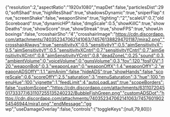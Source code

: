 
{"resolution":2,"aspectRatio":"1920x1080","mapDet":false,"particlesDist":290,"softShad":true,"highResShad":true,"shadowsDynamic":true,"sniperFlap":true,"screenShake":false,"weaponShine":true,"lighting":"2","scaleUI":0.7,"oldScoreboard":true,"dynamicHP":false,"dmgScale":0.5,"showKillC":true,"showDeaths":true,"showScore":true,"showStreak":true,"showFPS":true,"showUnboxings":false,"crosshairSho":"4","crosshairImage":"https://cdn.discordapp.com/attachments/740352347062141063/745761388294701187/mira2.png","crosshairAlways":true,"sensitivityX":0.5,"sensitivityY":0.5,"aimSensitivityX":0.5,"aimSensitivityY":0.5,"sensitivityXCntrl":0.7,"sensitivityYCntrl":0.7,"aimSensitivityXCntrl":0.8,"aimSensitivityYCntrl":0.8,"deadZoneL":0.25,"sound":0.3,"ambientVolume":0,"voiceVolume":0,"gunsVolume":0.3,"fov":120,"fpsFOV":120,"weaponBob":0.3,"weaponLean":0,"weaponOffX":1.4,"weaponOffY":2,"weaponADSOffY":1.1,"aimAnim":false,"hideADS":true,"showHands":false,"scoreScale":0.6,"scoreOffY":2.5,"saturation":3,"menuSaturation":3,"hue":100,"menuHue":100,"vignette":1,"feedLimit":4,"autoLoadLast":true,"scopeBorders":false,"customScope":"https://cdn.discordapp.com/attachments/631107204501733377/631107255135240232/BubbleFishGreen.png","customADSDot":"https://cdn.discordapp.com/attachments/740352347062141063/745760190254546944/mira1.png","endMessage":"gg wp","useDamageOverlay":false,"controls":{"toggleKeys":[null,79,80]}}

